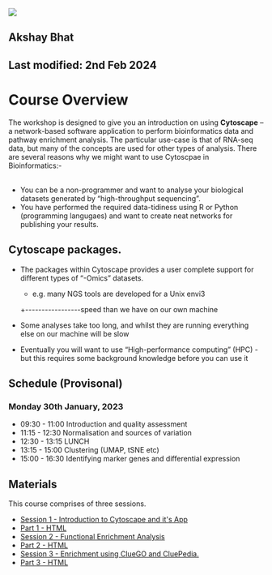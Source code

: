 ![](sbc.png)
## Akshay Bhat
## Last modified: 2nd Feb 2024

# Course Overview

The workshop is designed to give you an introduction on using **Cytoscape** – a network-based software application to perform bioinformatics data and pathway enrichment analysis. The particular use-case is that of RNA-seq data, but many of the concepts are used for other types of analysis. There are several reasons why we might want to use Cytoscpae in Bioinformatics:- <br></br>
* You can be a non-programmer and want to analyse your biological datasets generated by “high-throughput sequencing”.
* You have performed the required data-tidiness using R or Python (programming langugaes) and want to create neat networks for publishing your results. 

## Cytoscape packages.
* The packages within Cytoscape provides a user complete support for different types of “-Omics” datasets. 
  *	e.g. many NGS tools are developed for a Unix envi3
  
  +-----------------speed than we have on our own machine
*	Some analyses take too long, and whilst they are running everything else on our machine will be slow
*	Eventually you will want to use “High-performance computing” (HPC) - but this requires some background knowledge before you can use it


## Schedule (Provisonal)

### Monday 30th January, 2023


- 09:30 - 11:00 Introduction and quality assessment
- 11:15 - 12:30 Normalisation and sources of variation
- 12:30 - 13:15 LUNCH
- 13:15 - 15:00 Clustering (UMAP, tSNE etc)
- 15:00 - 16:30 Identifying marker genes and differential expression

## Materials

This course comprises of three sessions. 
- [Session 1 - Introduction to Cytoscape and it's App](session1.Rmd)
- [Part 1 - HTML](session1.nb.html)
- [Session 2 - Functional Enrichment Analysis](session2.Rmd)
- [Part 2 - HTML](session2.nb.html)
- [Session 3 - Enrichment using ClueGO and CluePedia.](session3.Rmd)
- [Part 3 - HTML](session3.nb.html)

